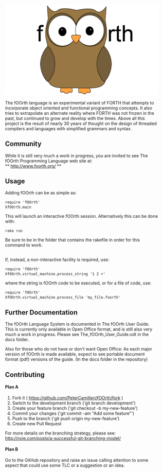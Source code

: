![fOOrth Project Logo](images/fOOrth_logo.png)

The fOOrth language is an experimental variant of FORTH that attempts to
incorporate object oriented and functional programming concepts. It also
tries to extrapolate an alternate reality where FORTH was not frozen in the
past, but continued to grow and develop with the times. Above all this project
is the result of nearly 30 years of thought on the design of threaded
compilers and languages with simplified grammars and syntax.

## Community

While it is still very much a work in progress, you are invited to see The
fOOrth Programming Language web site at:
<br>** http://www.foorth.org/ **
<br>

## Usage
Adding fOOrth can be as simple as:

    require 'fOOrth'
    XfOOrth.main

This will launch an interactive fOOrth session. Alternatively this can be
done with:

    rake run

Be sure to be in the folder that contains the rakefile in order for this
command to work.

<br>If, instead, a non-interactive facility is required, use:

    require 'fOOrth'
    XfOOrth.virtual_machine.process_string '1 2 +'

where the string is fOOrth code to be executed, or for a file of code, use:

    require 'fOOrth'
    XfOOrth.virtual_machine.process_file 'my_file.foorth'

## Further Documentation

The fOOrth Language System is documented in The fOOrth User Guide. This is
currently only available in Open Office format, and is still also very much
a work in progress. Please see The_fOOrth_User_Guide.odt in the docs folder.

Also for those who do not have or don't want Open Office: As each major
version of fOOrth is made available, expect to see portable document format
(pdf) versions of the guide. (In the docs folder in the repository)

## Contributing

#### Plan A

1. Fork it ( https://github.com/PeterCamilleri/fOOrth/fork )
2. Switch to the development branch ('git branch development')
3. Create your feature branch ('git checkout -b my-new-feature')
4. Commit your changes ('git commit -am "Add some feature"')
5. Push to the branch ('git push origin my-new-feature')
6. Create new Pull Request


For more details on the branching strategy, please see:
http://nvie.com/posts/a-successful-git-branching-model/


#### Plan B

Go to the GitHub repository and raise an issue calling attention to some
aspect that could use some TLC or a suggestion or an idea.

